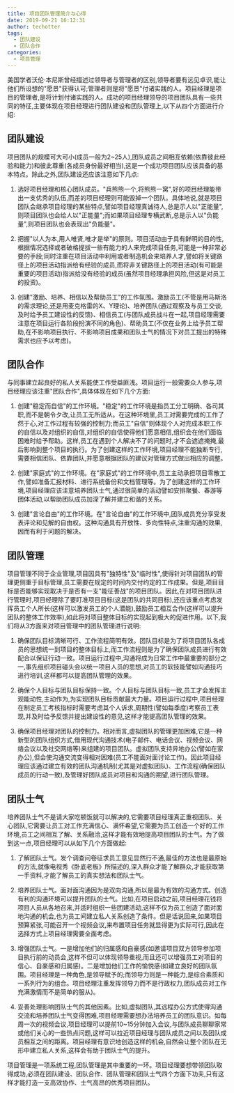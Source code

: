 ```yaml
---
title: 项目团队管理简介与心得
date: 2019-09-21 16:12:31
author: techotter
tags:
  - 团队建设
  - 团队合作
categories:
  - 项目管理
---
```


美国学者沃伦·本尼斯曾经描述过领导者与管理者的区别,领导者要有远见卓识,能让他们所设想的"愿景"获得认可;管理者则是将"愿景"付诸实践的人。项目经理是项目的管理者,是将计划付诸实践的人。成功的项目经理领导的项目团队具有一些共同的特征,主要体现在项目经理进行团队建设和团队管理上,以下从四个方面进行介绍:

<!-- more -->

## 团队建设

项目团队的规模可大可小(成员一般为2~25人),团队成员之间相互依赖(依靠彼此经验和能力)和彼此尊重(各成员身份最好相当),这是一个成功项目团队应该具备的基本特点。除此之外,团队建设还应该注意如下几点:

1. 选好项目经理和核心团队成员。"兵熊熊一个,将熊熊一窝",好的项目经理能带出一支优秀的队伍,而差的项目经理则可能毁掉一个团队。具体地说,就是项目团队会继承项目经理的某些特点,譬如项目经理真诚待人,总是示人以"正能量",则项目团队也会给人以"正能量";而如果项目经理专横武断,总是示人以"负能量",则项目团队也会表现出"负能量"。

2. 把握"以人为本,用人唯贤,唯才是举"的原则。项目活动由于具有鲜明的目的性,根据情况选择或者破格提拔一些有能力的人来完成项目任务,可能是一种非常必要的手段;同时注重在项目活动中利用或者制造机会来培养人才,譬如将关键路径上的项目活动指派给有经验的成员,而将非关键路径上的项目活动(有可能是重要的项目活动)指派给没有经验的成员(虽然项目经理承担风险,但这是对员工的投资)。

3. 创建"激励、培养、相信以及帮助员工"的工作氛围。激励员工(不管是用马斯洛的需求理论,还是用麦克格雷的X、Y理论)、培养团队(通过观察及与员工交谈,及时给予员工建设性的反馈)、相信员工(与团队成员战斗在一起,项目经理需要注意在项目运行各阶段扮演不同的角色)、帮助员工(不仅在业务上给予员工帮助,在不影响项目执行、不影响项目成果和团队士气的情况下对员工提出的特殊需求也应予以考虑)。

## 团队合作

与同事建立起良好的私人关系能使工作受益匪浅。项目运行一般需要众人参与,项目经理应该注重"团队合作",具体体现在如下几个方面:

1. 创建"稳定而自信"的工作环境。"稳定"的工作环境是指员工分工明确、各司其职,而不是朝令夕改,让员工无所适从。在这种环境里,员工对需要完成的工作了然于心,对工作过程有较强的控制力;而员工"自信"则体现个人对完成本职工作的自信以及对组织的自信,对组织的自信使得他们愿意相信,组织会在他们面临困难时给予帮助。这样,员工在遇到个人解决不了的问题时,才不会遮遮掩掩,最后影响到整个项目的执行。为了创建这样的工作环境,项目经理不能独断专行,需要相信团队、依靠团队,并愿意根据团队的建议对管理方式做出相应的调整。

2. 创建"家庭式"的工作环境。在"家庭式"的工作环境中,员工主动承担项目零散工作,譬如准备汇报材料、进行系统备份和文档管理等。为了创建这样的工作环境,项目经理应该注意培养团队士气,通过很简单的活动譬如安排聚餐、春游等团体活动,以帮助团队成员加深了解并建立和谐的关系。

3. 创建"言论自由"的工作环境。在"言论自由"的工作环境中,团队成员充分享受发表评论和见解的自由权。这种沟通具有开放性、多向性特点,注重沟通的效果,因而有利于问题的解决。

## 团队管理

项目管理不同于企业管理,项目因具有"独特性"及"临时性",使得针对项目团队的管理更侧重于目标管理,员工需要在规定的时间内交付约定的工作成果。但是,项目目标是否能够实现取决于是否有一支"能征善战"的项目团队。因此,在对项目团队进行管理时,项目经理除了要盯准项目目标(这是团队的共同目标),还应该重点考虑发挥员工个人所长(这样可以激发员工的个人潜能),鼓励员工相互合作(这样可以提升团队的整体工作效率),如此将对项目整体目标的实现起到极大的促进作用。以下,我们将从3方面来对项目管理中的团队管理进行说明:

1. 确保团队目标清晰可行、工作流程简明有效。团队目标是为了将项目团队各成员的思想统一到项目的整体目标上,而工作流程则是为了确保团队成员进行有效配合以保证行动一致。项目运行过程中,沟通将成为日常工作中最重要的部分之一,事先组织项目碰头会以统一项目人员的思想,对员工的软技能譬如沟通技巧进行培训,这样都可以提高团队管理的效果。

2. 确保个人目标与团队目标保持一致。个人目标与团队目标一致,员工才会发挥主观能动性,主动作为,为实现团队目标贡献最大力量。项目运行过程中,项目经理在制定员工考核指标时需要考虑其个人诉求,周期性(譬如每季度)考察员工表现,并及时给予反馈并提出建设性的意见,这样才能提高团队管理的效果。

3. 确保项目经理对团队的控制力。相对而言,虚拟团队的管理更加困难,它是一种新型的团队组织方式,借用现代沟通技术(电子邮件、电话会议、视频会议、网络会议以及社交网络等)来组建的项目团队。虚拟团队支持异地办公(譬如在家办公),但会使沟通交流变得相对困难(员工不能面对面讨论工作)。因此项目经理应该通过建立有效的团队沟通机制(尤其是对虚拟团队)、工作流程(确保团队成员的行动一致),及管理好团队成员对项目和沟通的期望,进行团队管理。

## 团队士气

培养团队士气不是请大家吃顿饭就可以解决的,它需要项目经理真正重视团队、关心团队,它需要让员工对工作充满信心、满怀希望,它需要为员工创造一个好的工作环境,员工之间相互了解、关系融洽,这样才能有效地提高项目团队的士气。为了做到这一点,项目经理可以从如下几个方面做起:

1. 了解团队士气。发个调查问卷征求员工意见显然行不通,最佳的方法也是最原始的方法,就像电视秀《卧底老板》所描述的,深入群众才能了解群众,才能获取第一手资料,才能了解员工的真实想法和团队士气。

2. 培养团队士气。面对面沟通因为是双向沟通,所以是最为有效的沟通方式。创造有利的沟通环境可以提升团队的士气。比如,在项目启动之前,项目经理花钱将项目人员从各地召来,并适时组织一些团建活动,这样不仅为员工创造了面对面地沟通的机会,也为员工间建立私人关系创造了条件。但是话说回来,如果项目预算紧张,可能召开一个视频会议,来布置项目任务就显得更为实际可行,因此在选择方式上项目经理需要全面考虑。

3. 增强团队士气。一是增加他们的归属感和自豪感(如邀请项目双方领导参加项目执行前的动员会,这样不但可以体现领导重视,而且还可以增强员工对项目的信心、自豪感和归属感)。二是增加他们工作的愉悦感(如建立良好的团队氛围。项目经理是一种角色,是领导赋予的;而领导力则是一种能力,是综合素质和一系列行为的组合。项目经理注重发挥领导力而不是行政权力,团队成员对工作充满激情而不是简单的服从)。

4. 妥善处理影响团队士气的其他因素。比如,虚拟团队,其远程办公方式使得沟通交流和培养团队士气变得困难,项目经理需要想办法培养员工的团队意识。如每周一次的视频会议,项目经理可以提前10~15分钟加入会议,与团队成员聊聊家常或他们关心的一些热点问题,这样可以拉近项目经理与团队成员之间以及团队成员相互之间的距离。项目经理有意识地创造这样的机会,自然会让整个团队在无形中建立私人关系,这样会有助于团队士气的提升。

项目管理是一项系统工程,团队管理是其中重要的一环。项目经理要想带领团队取得成功,必须在团队建设、团队合作、团队管理和团队士气四个方面下功夫,只有这样才能打造一支高效协作、士气高昂的优秀项目团队。
